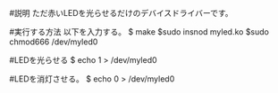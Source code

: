 #説明
ただ赤いLEDを光らせるだけのデバイスドライバーです。

#実行する方法
以下を入力する。
$ make
$sudo insnod myled.ko
$sudo chmod666 /dev/myled0

#LEDを光らせる
$ echo 1 > /dev/myled0

#LEDを消灯させる。
$ echo 0 > /dev/myled0
